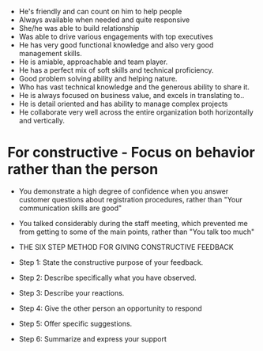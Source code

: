 * He's friendly and can count on him to help people
* Always available when needed and quite responsive
* She/he was able to build relationship
* Was able to drive various engagements with top executives
* He has very good functional knowledge and also very good management skills.
* He is amiable, approachable and team player.
* He has a perfect mix of soft skills and technical proficiency.
* Good problem solving ability and helping nature.
* Who has vast technical knowledge and the generous ability to share it.
* He is always focused on business value, and excels in translating to..
* He is detail oriented and has ability to manage complex projects 
* He collaborate very well across the entire organization both horizontally and vertically.


# For constructive - Focus on behavior rather than the person

* You demonstrate a high degree of confidence when you answer customer questions about registration procedures, rather than "Your communication skills are good"
* You talked considerably during the staff meeting, which prevented me from getting to some of the main points, rather than "You talk too much"

* THE SIX STEP METHOD FOR GIVING CONSTRUCTIVE FEEDBACK

* Step 1: State the constructive purpose of your feedback.
* Step 2: Describe specifically what you have observed.
* Step 3: Describe your reactions.
* Step 4: Give the other person an opportunity to respond
* Step 5: Offer specific suggestions.
* Step 6: Summarize and express your support